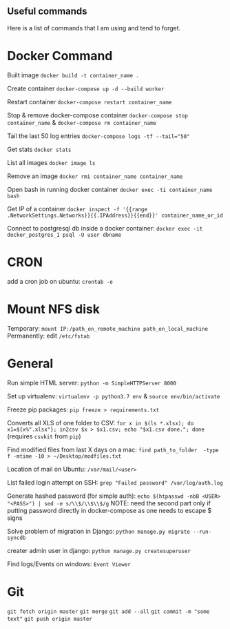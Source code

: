 ## Useful commands
Here is a list of commands that I am using and tend to forget.

# Docker Command

Built image
`docker build -t container_name .`

Create container
`docker-compose up -d --build worker`

Restart container
`docker-compose restart container_name`

Stop & remove docker-compose container
`docker-compose stop container_name` & `docker-compose rm container_name`

Tail the last 50 log entries
`docker-compose logs -tf --tail="50"`

Get stats
`docker stats`

List all images
`docker image ls`

Remove an image
`docker rmi container_name container_name`

Open bash in running docker container
`docker exec -ti container_name bash`

Get IP of a container
`docker inspect -f '{{range .NetworkSettings.Networks}}{{.IPAddress}}{{end}}' container_name_or_id`

Connect to postgresql db inside a docker container: `docker exec -it docker_postgres_1 psql -U user dbname`

# CRON
add a cron job on ubuntu: `crontab -e`


# Mount NFS disk
Temporary: `mount IP:/path_on_remote_machine path_on_local_machine`
Permanently: edit `/etc/fstab`

# General
Run simple HTML server: `python -m SimpleHTTPServer 8000`

Set up virtualenv: `virtualenv -p python3.7 env` & `source env/bin/activate`

Freeze pip packages: `pip freeze > requirements.txt`

Converts all XLS of one folder to CSV: `for x in $(ls *.xlsx); do x1=${x%".xlsx"}; in2csv $x > $x1.csv; echo "$x1.csv done."; done` (requires `csvkit` from `pip`)

Find modified files from last X days on a mac: `find path_to_folder  -type f -mtime -10 > ~/Desktop/modfiles.txt`

Location of mail on Ubuntu: `/var/mail/<user>`

List failed login attempt on SSH: `grep "Failed password" /var/log/auth.log`

Generate hashed password (for simple auth): `echo $(htpasswd -nbB <USER> "<PASS>") | sed -e s/\\$/\\$\\$/g`
NOTE: need the second part only if putting password directly in docker-compose as one needs to escape $ signs

Solve problem of migration in Django: `python manage.py migrate --run-syncdb`

creater admin user in django: `python manage.py createsuperuser`

Find logs/Events on windows: `Event Viewer`

# Git

`git fetch origin master`
`git merge`
`git add --all`
`git commit -m "some text"`
`git push origin master`